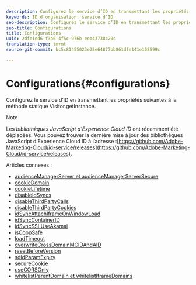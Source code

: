 ```yaml
---
description: Configurez le service d’ID en transmettant les propriétés suivantes à la méthode statique Visitor.getInstance.
keywords: ID d’organisation, service d’ID
seo-description: Configurez le service d’ID en transmettant les propriétés suivantes à la méthode statique Visitor.getInstance.
seo-title: Configurations
title: Configurations
uuid: 2dfe1ed6-f3a6-4f5c-976b-eeb43738c20c
translation-type: tm+mt
source-git-commit: bc5c81455023e22e64877bb861dfe141e158599c

---
```



# Configurations{#configurations}

Configurez le service d’ID en transmettant les propriétés suivantes à la méthode statique Visitor.getInstance.

>[!NOTE]
>
>Les *bibliothèques JavaScript d’Experience Cloud ID* ont récemment été déplacées. Vous pouvez trouver la dernière mise à jour des bibliothèques JavaScript d’Experience Cloud ID à l’adresse :[https://github.com/Adobe-Marketing-Cloud/id-service/releases](https://github.com/Adobe-Marketing-Cloud/id-service/releases).

Articles connexes :

+ [audienceManagerServer et audienceManagerServerSecure](subdomain-config.md)
+ [cookieDomain](cookiedomain.md)
+ [cookieLifetime](cookielifetime.md)
+ [disableIdSyncs](disableidsync.md)
+ [disableThirdPartyCalls](disablethirdpartycalls.md)
+ [disableThirdPartyCookies](disable-cookies.md)
+ [idSyncAttachIframeOnWindowLoad](idsyncattachiframeonwindowload.md)
+ [idSyncContainerID](idsyncontainerid.md)
+ [idSyncSSLUseAkamai](idsyncssluseakamai.md)
+ [isCoopSafe](coopsafe.md)
+ [loadTimeout](loadtimeout.md)
+ [overwriteCrossDomainMCIDAndAID](overwrite-visitor-id.md)
+ [resetBeforeVersion](resetbeforeversion.md)
+ [sdidParamExpiry](sdidparamexpiry.md)
+ [secureCookie](securecookie.md)
+ [useCORSOnly](use-cors-only.md)
+ [whitelistParentDomain et whitelistIframeDomains](whitelistdomain.md)

